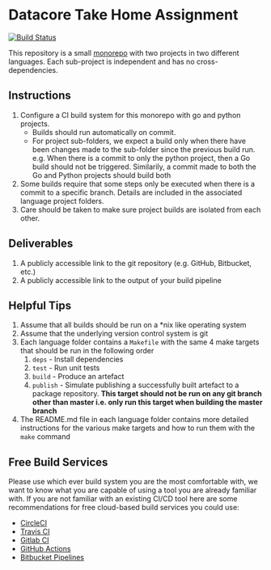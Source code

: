 # Datacore Take Home Assignment

[![Build Status](https://newagesolutions.biz/jenkins/job/datacore_interview/job/master/badge/icon)](https://newagesolutions.biz/jenkins/job/datacore_interview/job/master/)

This repository is a small [monorepo](https://en.wikipedia.org/wiki/Monorepo) with two projects in two different languages.  Each sub-project is independent and has no cross-dependencies.


## Instructions

1. Configure a CI build system for this monorepo with go and python projects.
    * Builds should run automatically on commit.
    * For project sub-folders, we expect a build only when there have been changes made to the sub-folder since the previous build run. e.g. When there is a commit to only the python project, then a Go build should not be triggered. Similarily, a commit made to both the Go and Python projects should build both
2. Some builds require that some steps only be executed when there is a commit to a specific branch. Details are included in the associated language project folders.
3. Care should be taken to make sure project builds are isolated from each other.

## Deliverables

1. A publicly accessible link to the git repository (e.g. GitHub, Bitbucket, etc.)
2. A publicly accessible link to the output of your build pipeline

## Helpful Tips

1. Assume that all builds should be run on a *nix like operating system
2. Assume that the underlying version control system is git
3. Each language folder contains a `Makefile` with the same 4 make targets that should be run in the following order
    1. `deps` - Install dependencies
    2. `test` - Run unit tests
    3. `build` - Produce an artefact
    4. `publish` - Simulate publishing a successfully built artefact to a package repository. **This target should not be run on any git branch other than master i.e. only run this target when building the master branch**
4. The README.md file in each language folder contains more detailed instructions for the various make targets and how to run them with the `make` command

## Free Build Services

Please use which ever build system you are the most comfortable with, we want to know what you are capable of using a tool you are already familiar with. If you are not familiar with an existing CI/CD tool here are some recommendations for free cloud-based build services you could use:

* [CircleCI](https://circleci.com/)
* [Travis CI](https://www.travis-ci.com/)
* [Gitlab CI](https://about.gitlab.com/)
* [GitHub Actions](https://github.com/features/actions)
* [Bitbucket Pipelines](https://bitbucket.org/product/features/pipelines)
